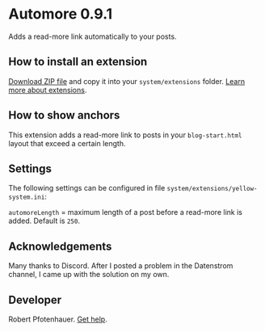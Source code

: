 # Automore 0.9.1

Adds a read-more link automatically to your posts.

## How to install an extension

[Download ZIP file](https://github.com/pftnhr/yellow-automore/archive/refs/heads/main.zip) and copy it into your `system/extensions` folder. [Learn more about extensions](https://github.com/annaesvensson/yellow-update).

## How to show anchors

This extension adds a read-more link to posts in your `blog-start.html` layout that exceed a certain length.

## Settings

The following settings can be configured in file `system/extensions/yellow-system.ini`:

`automoreLength` = maximum length of a post before a read-more link is added. Default is `250`.

## Acknowledgements

Many thanks to Discord. After I posted a problem in the Datenstrom channel, I came up with the solution on my own.

## Developer

Robert Pfotenhauer. [Get help](https://datenstrom.se/yellow/help/).
